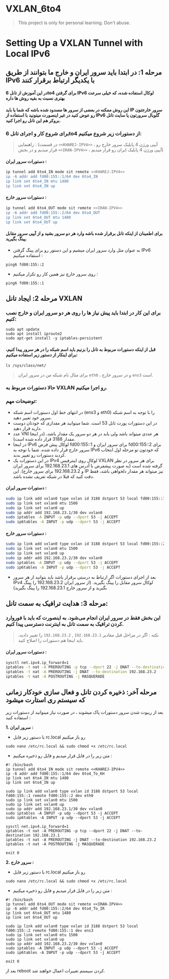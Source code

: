 # VXLAN_6to4

> This project is only for personal learning. Don't abuse.

# Setting Up a VXLAN Tunnel with Local IPv6

## مرحله 1: در ابتدا باید سرور ایران و خارج ما بتوانند از طریق IPv6 با یکدیگر ارتباط برقرار کنند

#### در این آموزش از تانل 6to4 برای گرفتن IPv6 لوکال استفاده شده، که خیلی سرعت بهتری نسبت به بقیه روش ها داره
#### این روش ممکنه در بعضی از سرور ها مسدود شده باشه که شما یا باید IP سرور خارجتون رو عوض کنید در غیر اینصورت میتونید با استفاده از IPv6 گلوبال سرورتون یا سایت تانل بروکر هم این تانل رو اجرا کنید.


### برای شروع کار و اجرای تانل 6to4 از دستورات زیر شروع میکنیم:

>راهنمایی : (در قسمت `<<KHAREJ-IPV4>>` ، آیپی ورژن 4 پابلیک سرور خارج رو قرار میدیم و در بخش `<<IRAN-IPV4>>` ، آیپی ورژن 4 پابلیک ایران رو قرار میدیم)

#### دستورات سرور ایران :

```sh
ip tunnel add 6to4_IN mode sit remote <<KHAREJ-IPV4>>
ip -6 addr add fd00:155::1/64 dev 6to4_IN
ip link set 6to4_IN mtu 1480
ip link set 6to4_IN up
```


#### دستورات سرور خارج :
```sh
ip tunnel add 6to4_OUT mode sit remote <<IRAN-IPV4>>
ip -6 addr add fd00:155::2/64 dev 6to4_OUT
ip link set 6to4_OUT mtu 1480
ip link set 6to4_OUT up
```

#### برای اطمینان از اینکه تانل برقرار شده باشه وارد هر دو سرور بشید و از آیپی سرور مقابل پینگ بگیرید.
- به عنوان مثل وارد سرور ایران میشیم و این دستور رو برای پینگ گرفتن IPv6 استفاده میکنیم : 
```shell
ping6 fd00:155::2
```
- روی سرور خارچ نیز همین کار رو تکرار میکنیم :
```shell
ping6 fd00:155::1
```





## مرحله 2: ایجاد تانل VXLAN

### برای این کار در ابتدا باید پیش نیاز ها را روی هر دو سرور ایران و خارج نصب کنیم:
```shell
sudo apt update
sudo apt install iproute2
sudo apt-get install -y iptables-persistent
```

#### قبل از اینکه دستورات مربوط به تانل را بزنیم باید اسم شبکه را در هر سرور پیدا کنیم، برای اینکار از دستور زیر استفاده میکنیم:

```shell
ls /sys/class/net/
```
>برای مثال نام شبکه من در سرور ایران `eth0` ، و در سرور خارج `ens3` است.

### حالا دستورات مربوط به VXLAN رو اجرا میکنیم.

### توضیحات مهم:
- در انتهای خط اول دستورات اسم شبکه (ens3 و eth0) را با توجه به اسم شبکه سرور خود تغییر دهید.
- در این دستورات پورت تانل 53 است. شما میتوانید هر مقداری که خودتان دوست دارید قرار دهید.
- عدد VNI هر عددی میتواند باشد ولی باید در هر دو سرور یک مقدار باشد، (در اینجا مقدار 3188 قرار داده شده است).
-  در اینجا IPv6 لوکال پیش فرض fd00:155::1 برای سرور ایران و fd00:155::2 برای سرور خارج قرار داده شده. شما با توجه به IPv6 که خودتون تو مرحله اول انتخاب کردید دستورات رو تغییر بدبد.
- در این دستورات یک IPv4 لوکال روی اینترفیس VXLAN برای هر سرور در نظر گرفته شده است (به صورت پیشفرض با آدرس های 192.168.23.1 برای سرور ایران و 192.168.23.2 برای سرور خارج). این IP نیز میتواند هر مقدار دلخواهی باشد، فقط دقت کنید که قبلا در شبکه تعریف نشده باشد.


#### دستورات سرور ایران :

```sh
sudo ip link add vxlan0 type vxlan id 3188 dstport 53 local fd00:155::1 remote fd00:155::2 dev eth0
sudo ip link set vxlan0 mtu 1500
sudo ip link set vxlan0 up
sudo ip addr add 192.168.23.1/30 dev vxlan0
sudo iptables -A INPUT -p udp --dport 53 -j ACCEPT
sudo ip6tables -A INPUT -p udp --dport 53 -j ACCEPT
```


#### دستورات سرور خارج :
```sh
sudo ip link add vxlan0 type vxlan id 3188 dstport 53 local fd00:155::2 remote fd00:155::1 dev ens3
sudo ip link set vxlan0 mtu 1500
sudo ip link set vxlan0 up
sudo ip addr add 192.168.23.2/30 dev vxlan0
sudo iptables -A INPUT -p udp --dport 53 -j ACCEPT
sudo ip6tables -A INPUT -p udp --dport 53 -j ACCEPT
```
- بعد از اجرای دستورات اگر ارتباط به درستی برقرار باشد باید بتوانید از هر سرور IPv4 لوکال سرور مقابل را پینگ بگیرید. (از سرور ایران 192.168.23.2 را پینگ بگیرید و از سرور خارج 192.168.23.1 را پینگ بگیرید)

## مرحله 3: هدایت ترافیک به سمت تانل:

### این بخش فقط در سرور ایران انجام می‌شود. به اینصورت که باید با فوروارد کردن ترافیک به سمت تانل به اینترنت دسترسی پیدا کنیم.

>نکته : اگر در مراحل قبل مقادیر `192.168.23.1` , `192.168.23.2` را تغییر دادید، باید اینجا هم دستورات را اصلاح کنید.
>
#### دستورات سرور ایران :

```sh
sysctl net.ipv4.ip_forward=1
iptables -t nat -A PREROUTING -p tcp --dport 22 -j DNAT --to-destination 192.168.23.1
iptables -t nat -A PREROUTING -j DNAT --to-destination 192.168.23.2
iptables -t nat -A POSTROUTING -j MASQUERADE
```

## ‌‌‌‌‌‌مرحله آخر: ذخیره کردن تانل و فعال سازی خودکار زمانی که سیستم ری استارت میشود
بعد از ریبوت شدن سرور دستورات پاک میشوند ، در صورت نیاز مینوانید از دستورات زیر استفاده کنید : 

**1. سرور ایران :**

- با دستور زیر فایل rc.local رو باز میکنیم 
```shell
sudo nano /etc/rc.local && sudo chmod +x /etc/rc.local
```

- متن زیر را در فایل قرار میدیم و فایل رو ذخیره میکنیم : 
```shell
#! /bin/bash
ip tunnel add 6to4_IN mode sit remote <<KHAREJ-IPV4>>
ip -6 addr add fd00:155::1/64 dev 6to4_To_KH
ip link set 6to4_IN mtu 1480
ip link set 6to4_IN up

sudo ip link add vxlan0 type vxlan id 3188 dstport 53 local fd00:155::1 remote fd00:155::2 dev eth0
sudo ip link set vxlan0 mtu 1500
sudo ip link set vxlan0 up
sudo ip addr add 192.168.23.1/30 dev vxlan0
sudo iptables -A INPUT -p udp --dport 53 -j ACCEPT
sudo ip6tables -A INPUT -p udp --dport 53 -j ACCEPT

sysctl net.ipv4.ip_forward=1
iptables -t nat -A PREROUTING -p tcp --dport 22 -j DNAT --to-destination 192.168.23.1
iptables -t nat -A PREROUTING -j DNAT --to-destination 192.168.23.2
iptables -t nat -A POSTROUTING -j MASQUERADE 

exit 0
```

**2. سرور خارج :**



- با دستور زیر فایل rc.local رو باز میکنیم 
```shell
sudo nano /etc/rc.local && sudo chmod +x /etc/rc.local
```

- متن زیر را در فایل قرار میدیم و فایل رو ذخیره میکنیم : 
```shell
#! /bin/bash
ip tunnel add 6to4_OUT mode sit remote <<IRAN-IPV4>>
ip -6 addr add fd00:155::2/64 dev 6to4_To_IR
ip link set 6to4_OUT mtu 1480
ip link set 6to4_OUT up

sudo ip link add vxlan0 type vxlan id 3188 dstport 53 local fd00:155::2 remote fd00:155::1 dev ens3
sudo ip link set vxlan0 mtu 1500
sudo ip link set vxlan0 up
sudo ip addr add 192.168.23.2/30 dev vxlan0
sudo iptables -A INPUT -p udp --dport 53 -j ACCEPT
sudo ip6tables -A INPUT -p udp --dport 53 -j ACCEPT

exit 0
```

بعد از reboot کردن سیستم تغییرات اعمال خواهند شد.
